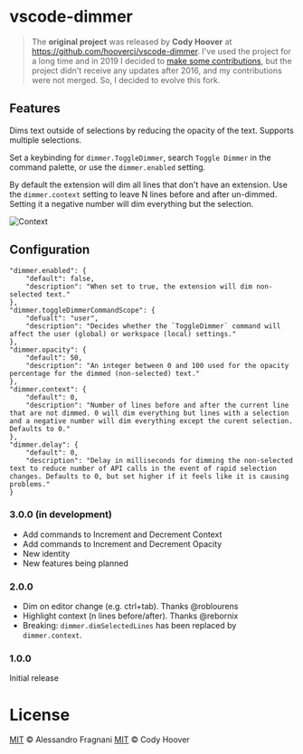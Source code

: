 # vscode-dimmer 

> The **original project** was released by **Cody Hoover** at https://github.com/hoovercj/vscode-dimmer. I've used the project for a long time and in 2019 I decided to [make some contributions](https://github.com/hoovercj/vscode-dimmer/pulls/alefragnani), but the project didn't receive any updates after 2016, and my contributions were not merged. So, I decided to evolve this fork.

## Features

Dims text outside of selections by reducing the opacity of the text. Supports multiple selections.

Set a keybinding for `dimmer.ToggleDimmer`, search `Toggle Dimmer` in the command palette, or use the `dimmer.enabled` setting.

By default the extension will dim all lines that don't have an extension. Use the `dimmer.context` setting to leave N lines before and after un-dimmed. Setting it a negative number will dim everything but the selection.

![Context](images/context.gif)  

## Configuration

```
"dimmer.enabled": {
    "default": false,
    "description": "When set to true, the extension will dim non-selected text."
},
"dimmer.toggleDimmerCommandScope": {
    "defualt": "user",
    "description": "Decides whether the `ToggleDimmer` command will affect the user (global) or workspace (local) settings."
},
"dimmer.opacity": {
    "default": 50,
    "description": "An integer between 0 and 100 used for the opacity percentage for the dimmed (non-selected) text."
},
"dimmer.context": {
    "default": 0,
    "description": "Number of lines before and after the current line that are not dimmed. 0 will dim everything but lines with a selection and a negative number will dim everything except the curent selection. Defaults to 0."
},
"dimmer.delay": {
    "default": 0,
    "description": "Delay in milliseconds for dimming the non-selected text to reduce number of API calls in the event of rapid selection changes. Defaults to 0, but set higher if it feels like it is causing problems."
}
```

### 3.0.0 (in development)
- Add commands to Increment and Decrement Context
- Add commands to Increment and Decrement Opacity
- New identity
- New features being planned

### 2.0.0 
- Dim on editor change (e.g. ctrl+tab). Thanks @roblourens
- Highlight context (n lines before/after). Thanks @rebornix
- Breaking: `dimmer.dimSelectedLines` has been replaced by `dimmer.context`. 

### 1.0.0

Initial release

# License

[MIT](LICENSE.md) &copy; Alessandro Fragnani
[MIT](LICENSE.md) &copy; Cody Hoover
